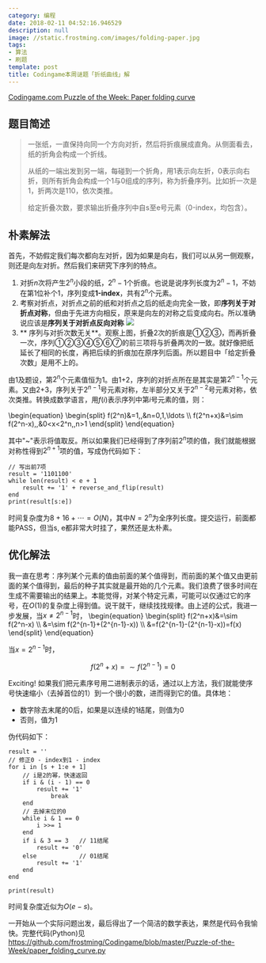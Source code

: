 ```yaml
---
category: 编程
date: 2018-02-11 04:52:16.946529
description: null
image: //static.frostming.com/images/folding-paper.jpg
tags:
- 算法
- 刷题
template: post
title: Codingame本周谜题「折纸曲线」解
---
```


[Codingame.com Puzzle of the Week: Paper folding curve](https://www.codingame.com/ide/10137678f93219a29269cdd1ef831d9436717c7e)

## 题目简述

> 一张纸，一直保持向同一个方向对折，然后将折痕展成直角。从侧面看去，纸的折角会构成一个折线。
> 
> 从纸的一端出发到另一端，每碰到一个折角，用1表示向左折，0表示向右折，则所有折角会构成一个1与0组成的序列，称为折叠序列。比如折一次是1，折两次是110，依次类推。
> 
> 给定折叠次数，要求输出折叠序列中自s至e号元素（0-index，均包含）。

## 朴素解法
首先，不妨假定我们每次都向左对折，因为如果是向右，我们可以从另一侧观察，则还是向左对折。然后我们来研究下序列的特点。

1. 对折$n$次将产生$2^n$小段的纸，$2^n-1$个折痕。也说是说序列长度为$2^n-1$，不妨在第1位补个1，序列变成**1-index**，共有$2^n$个元素。
2. 考察对折点，对折点之前的纸和对折点之后的纸走向完全一致，即**序列关于对折点对称**，但由于先进方向相反，原来是向左的对称之后变成向右。所以准确说应该是**序列关于对折点反向对称**
![](//static.frostming.com/images/raph.jpg)
3. ** 序列与对折次数无关**。观察上图，折叠2次的折痕是①②③，而再折叠一次，序列①②③④⑤⑥⑦的前三项将与折叠两次的一致。就好像把纸延长了相同的长度，再把后续的折痕加在原序列后面。所以题目中「给定折叠次数」是用不上的。

由1及题设，第$2^n$个元素值恒为1。由1+2，序列的对折点所在是其实是第$2^{n-1}$个元素。又由2+3，序列关于$2^{n-1}$号元素对称，左半部分又关于$2^{n-2}$号元素对称，依次类推。转换成数学语言，用$f(i)$表示序列中第$i$号元素的值，则：

\begin{equation}
\begin{split}
f(2^n)&=1,\,&n=0,1,\ldots \\\\
f(2^n+x)&=\sim f(2^n-x),\,&0<x<2^n,\,n>1
\end{split}
\end{equation}

其中"~"表示将值取反。所以如果我们已经得到了序列前$2^n$项的值，我们就能根据对称性得到$2^{n+1}$项的值，写成伪代码如下：
```
// 写出前7项
result = '1101100'
while len(result) < e + 1
    result += '1' + reverse_and_flip(result)
end
print(result[s:e])
```
时间复杂度为$8+16+\cdots=O(N)$，其中$N=2^n$为全序列长度。提交运行，前面都能PASS，但当s, e都非常大时挂了，果然还是太朴素。

## 优化解法

我一直在思考：序列某个元素的值由前面的某个值得到，而前面的某个值又由更前面的某个值得到，最后的种子其实就是最开始的几个元素。我们浪费了很多时间在生成不需要输出的结果上。本能觉得，对某个特定元素，可能可以仅通过它的序号，在$O(1)$的复杂度上得到值。说干就干，继续找找规律。由上述的公式，我进一步发展，当$x\neq2^{n-1}$时，
\begin{equation}
\begin{split}
f(2^n+x)&=\sim f(2^n-x) \\\\
&=\sim f(2^{n-1}+(2^{n-1}-x)) \\\\
&=f(2^{n-1}-(2^{n-1}-x))=f(x)
\end{split}
\end{equation}

当$x=2^{n-1}$时，

$$f(2^n+x)=\sim f(2^{n-1})=0$$

Exciting! 如果我们把元素序号用二进制表示的话，通过以上方法，我们就能使序号快速缩小（去掉首位的1）到一个很小的数，进而得到它的值。具体地：
* 数字除去末尾的0后，如果是以连续的1结尾，则值为0
* 否则，值为1

伪代码如下：
```
result = ''
// 修正0 - index到1 - index
for i in [s + 1:e + 1]
    // i是2的幂，快速返回
	if i & (i - 1) == 0
        result += '1'
            break
	end
    // 去掉末位的0
    while i & 1 == 0
        i >>= 1
    end
    if i & 3 == 3   // 11结尾
        result += '0'
	else            // 01结尾
        result += '1'
    end
end

print(result)
```
时间复杂度近似为$O(e-s)$。


一开始从一个实际问题出发，最后得出了一个简洁的数学表达，果然是代码令我愉快。完整代码(Python)见<br/>
https://github.com/frostming/Codingame/blob/master/Puzzle-of-the-Week/paper_folding_curve.py
